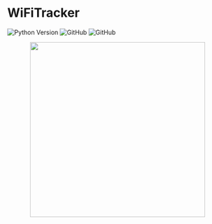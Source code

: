 # WiFiTracker

![Python Version](https://img.shields.io/badge/python-3.11%20-informational?style=flat&logo=python&logoColor=white)
![GitHub](https://img.shields.io/github/contributors/WiFiTrackerGroup/WiFiTracker?style=flat&logo=github)
![GitHub](https://img.shields.io/github/license/WiFiTrackerGroup/WiFiTracker?style=flat)

<p align="center">
  <img src="https://github.com/BDRVinICT4SS/WiFiTracker/assets/118899936/3c11ef63-5948-4ff1-8ee8-c322b31fc75e" width="400"/>
</p>

